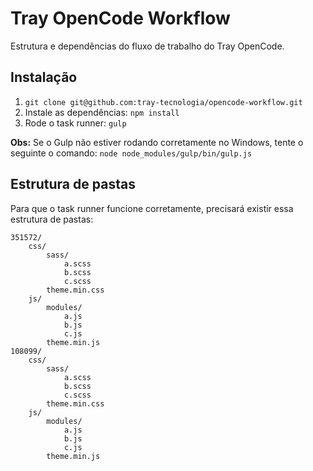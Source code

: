 # Tray OpenCode Workflow

Estrutura e dependências do fluxo de trabalho do Tray OpenCode.

## Instalação

1. `git clone git@github.com:tray-tecnologia/opencode-workflow.git`
2. Instale as dependências: `npm install`
3. Rode o task runner: `gulp`

**Obs:** Se o Gulp não estiver rodando corretamente no Windows, tente o seguinte o comando: `node node_modules/gulp/bin/gulp.js`

## Estrutura de pastas

Para que o task runner funcione corretamente, precisará existir essa estrutura de pastas:

    351572/
        css/
            sass/
                a.scss
                b.scss
                c.scss
            theme.min.css
        js/
            modules/
                a.js
                b.js
                c.js
            theme.min.js
    108099/
        css/
            sass/
                a.scss
                b.scss
                c.scss
            theme.min.css
        js/
            modules/
                a.js
                b.js
                c.js
            theme.min.js